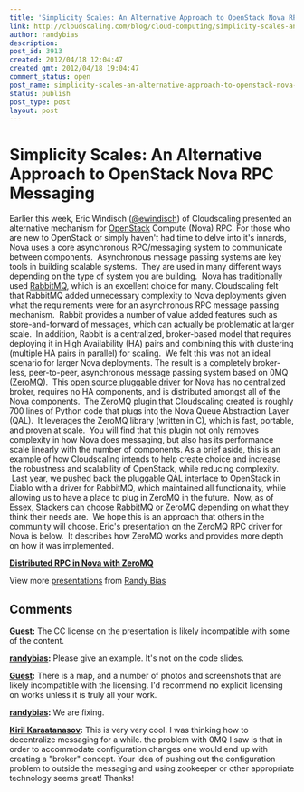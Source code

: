 ```yaml
---
title: 'Simplicity Scales: An Alternative Approach to OpenStack Nova RPC Messaging'
link: http://cloudscaling.com/blog/cloud-computing/simplicity-scales-an-alternative-approach-to-openstack-nova-rpc-messaging/
author: randybias
description: 
post_id: 3913
created: 2012/04/18 12:04:47
created_gmt: 2012/04/18 19:04:47
comment_status: open
post_name: simplicity-scales-an-alternative-approach-to-openstack-nova-rpc-messaging
status: publish
post_type: post
layout: post
---
```


# Simplicity Scales: An Alternative Approach to OpenStack Nova RPC Messaging

Earlier this week, Eric Windisch ([@ewindisch](http://twitter.com/ewindisch)) of Cloudscaling presented an alternative mechanism for [OpenStack](http://openstack.org) Compute (Nova) RPC. For those who are new to OpenStack or simply haven't had time to delve into it's innards, Nova uses a core asynchronous RPC/messaging system to communicate between components.  Asynchronous message passing systems are key tools in building scalable systems.  They are used in many different ways depending on the type of system you are building.  Nova has traditionally used [RabbitMQ](http://www.rabbitmq.com/), which is an excellent choice for many. Cloudscaling felt that RabbitMQ added unnecessary complexity to Nova deployments given what the requirements were for an asynchronous RPC message passing mechanism.  Rabbit provides a number of value added features such as store-and-forward of messages, which can actually be problematic at larger scale.  In addition, Rabbit is a centralized, broker-based model that requires deploying it in High Availability (HA) pairs and combining this with clustering (multiple HA pairs in parallel) for scaling.  We felt this was not an ideal scenario for larger Nova deployments. The result is a completely broker-less, peer-to-peer, asynchronous message passing system based on 0MQ ([ZeroMQ](http://www.zeromq.org/)).  This [open source pluggable driver](https://github.com/cloudscaling/nova-mq) for Nova has no centralized broker, requires no HA components, and is distributed amongst all of the Nova components.  The ZeroMQ plugin that Cloudscaling created is roughly 700 lines of Python code that plugs into the Nova Queue Abstraction Layer (QAL).  It leverages the ZeroMQ library (written in C), which is fast, portable, and proven at scale.  You will find that this plugin not only removes complexity in how Nova does messaging, but also has its performance scale linearly with the number of components. As a brief aside, this is an example of how Cloudscaling intends to help create choice and increase the robustness and scalability of OpenStack, while reducing complexity.  Last year, we [pushed back the pluggable QAL interface](https://code.launchpad.net/~zedshaw/nova/generic-msg-queue-layer/+merge/69712) to OpenStack in Diablo with a driver for RabbitMQ, which maintained all functionality, while allowing us to have a place to plug in ZeroMQ in the future.  Now, as of Essex, Stackers can choose RabbitMQ or ZeroMQ depending on what they think their needs are.  We hope this is an approach that others in the community will choose. Eric's presentation on the ZeroMQ RPC driver for Nova is below.  It describes how ZeroMQ works and provides more depth on how it was implemented. 

**[Distributed RPC in Nova with ZeroMQ](http://www.slideshare.net/randybias/distributed-rpc-in-nova-with-zeromq)**

View more [presentations](http://www.slideshare.net/) from [Randy Bias](http://www.slideshare.net/randybias)

## Comments

**[Guest](#3358 "2012-04-18 15:46:00"):** The CC license on the presentation is likely incompatible with some of the content.

**[randybias](#3359 "2012-04-18 16:06:00"):** Please give an example. It's not on the code slides.

**[Guest](#3360 "2012-04-19 09:24:00"):** There is a map, and a number of photos and screenshots that are likely incompatible with the licensing. I'd recommend no explicit licensing on works unless it is truly all your work.

**[randybias](#3361 "2012-04-19 10:16:00"):** We are fixing.

**[Kiril Karaatanasov](#3363 "2012-05-14 07:48:00"):** This is very very cool. I was thinking how to decentralize messaging for a while. the problem with 0MQ I saw is that in order to accommodate configuration changes one would end up with creating a "broker" concept. Your idea of pushing out the configuration problem to outside the messaging and using zookeeper or other appropriate technology seems great! Thanks!

